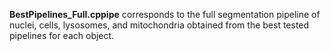 **BestPipelines_Full.cppipe** corresponds to the full segmentation pipeline of nuclei, cells, lysosomes, and mitochondria obtained from the best tested pipelines for each object.
